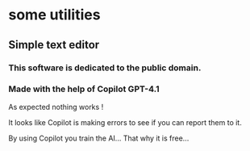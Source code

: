 #  some utilities
## Simple text editor
### This software is dedicated to the public domain.
### Made with the help of Copilot GPT-4.1


As expected nothing works !

It looks like Copilot is making errors to see if you can report them to it.

By using Copilot you train the AI... That why it is free...



